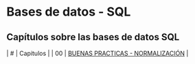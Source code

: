 # Bases de datos - SQL

## Capítulos sobre las bases de datos SQL

| # | Capitulos |
| 00 | [BUENAS PRACTICAS - NORMALIZACIÓN](./Contenido/00%20-%20INTRODUCCION%20A%20BASES%20DE%20DATOS%20RELACIONALES/) |